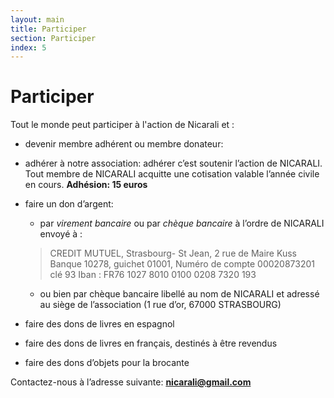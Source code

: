 ```yaml
---
layout: main
title: Participer
section: Participer
index: 5
---
```


Participer
==========

Tout le monde peut participer à l'action de Nicarali et :

-   devenir membre adhérent ou membre donateur:
-   adhérer à notre association:  adhérer c’est soutenir l’action de NICARALI. Tout membre de NICARALI  acquitte une cotisation valable l’année civile en cours. **Adhésion: 15 euros**
-   faire un  don d’argent:
    -   par *virement bancaire* ou par *chèque bancaire* à l’ordre de  NICARALI envoyé à :
    
    >   CREDIT MUTUEL, Strasbourg- St Jean,  2 rue de Maire Kuss
    >   Banque 10278,  guichet 01001,
    >   Numéro de compte  00020873201 clé 93
    >   Iban : FR76 1027 8010 0100 0208 7320 193
    
    -   ou bien par chèque bancaire libellé au nom de NICARALI et adressé  au siège de l’association (1 rue d’or, 67000 STRASBOURG)

-   faire des dons de livres en espagnol
-   faire des dons de livres en français, destinés à être revendus
-   faire des dons d’objets pour la brocante

Contactez-nous à l’adresse suivante: **[nicarali@gmail.com](mailto:nicarali@gmail.com)**